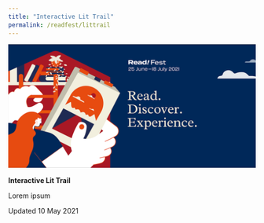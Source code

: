 ```yaml
---
title: "Interactive Lit Trail"
permalink: /readfest/littrail
---
```


![banner RF](\images\RF_Inner.png)

**Interactive Lit Trail**

Lorem ipsum

 



Updated 10 May 2021

